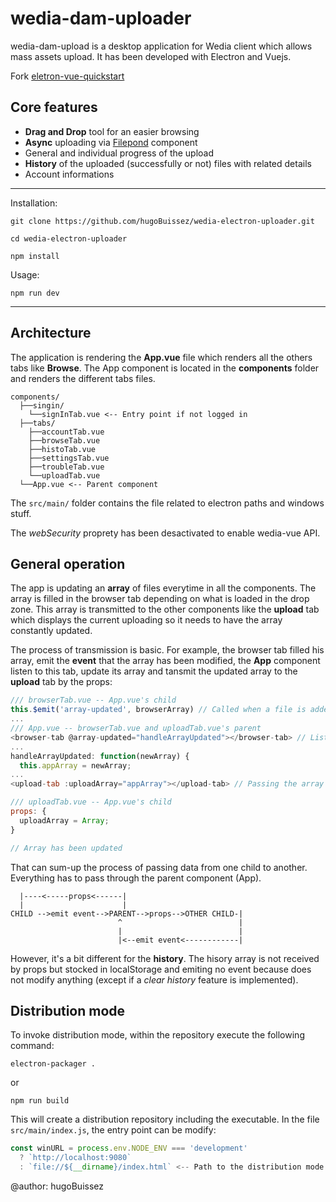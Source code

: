 # **wedia-dam-uploader**

wedia-dam-upload is a desktop application for Wedia client which allows mass assets upload. It has been developed with Electron and Vuejs.

Fork [eletron-vue-quickstart](https://github.com/SimulatedGREG/electron-vue)

## Core features

- **Drag and Drop** tool for an easier browsing 
- **Async** uploading via [Filepond](https://github.com/pqina/vue-filepond) component
- General and individual progress of the upload
- **History** of the uploaded (successfully or not) files with related details
- Account informations

--- 

Installation: 

`git clone https://github.com/hugoBuissez/wedia-electron-uploader.git`

`cd wedia-electron-uploader`

`npm install`

Usage:

`npm run dev`

---

## Architecture

The application is rendering the **App.vue** file which renders all the others tabs like **Browse**. The App component is located in the **components** folder and renders the different tabs files. 

```
components/
  ├──singin/
    └──signInTab.vue <-- Entry point if not logged in
  ├──tabs/
    ├──accountTab.vue
    ├──browseTab.vue
    ├──histoTab.vue
    ├──settingsTab.vue
    ├──troubleTab.vue
    └──uploadTab.vue
  └──App.vue <-- Parent component
```

The `src/main/` folder contains the file related to electron paths and windows stuff. 

The *webSecurity* proprety has been desactivated to enable wedia-vue API.

## General operation

The app is updating an **array** of files everytime in all the components. The array is filled in the browser tab depending on what is loaded in the drop zone. This array is transmitted to the other components like the **upload** tab which displays the current uploading so it needs to have the array constantly updated. 

The process of transmission is basic. For example, the browser tab filled his array, emit the **event** that the array has been modified, the **App** component listen to this tab, update its array and tansmit the updated array to the **upload** tab by the props:

```javascript
/// browserTab.vue -- App.vue's child
this.$emit('array-updated', browserArray) // Called when a file is added, removed etc...
...
/// App.vue -- browserTab.vue and uploadTab.vue's parent
<browser-tab @array-updated="handleArrayUpdated"></browser-tab> // Listen to browserTab
...
handleArrayUpdated: function(newArray) {
  this.appArray = newArray;
...
<upload-tab :uploadArray="appArray"></upload-tab> // Passing the array as prop

/// uploadTab.vue -- App.vue's child
props: {
  uploadArray = Array;
}

// Array has been updated

```

That can sum-up the process of passing data from one child to another. Everything has to pass through the parent component (App). 

```
  |----<-----props<------|
  |                      |
CHILD -->emit event-->PARENT-->props-->OTHER CHILD-|
                        ^                          |
                        |                          |
                        |<--emit event<------------|
```

However, it's a bit different for the **history**. The hisory array is not received by props but stocked in localStorage and emiting no event because does not modify anything (except if a *clear history* feature is implemented).

## Distribution mode

To invoke distribution mode, within the repository execute the following command:

`electron-packager .` 

or 

`npm run build`

This will create a distribution repository including the executable. In the file `src/main/index.js`, the entry point can be modify:

```javascript
const winURL = process.env.NODE_ENV === 'development'
  ? `http://localhost:9080`
  : `file://${__dirname}/index.html` <-- Path to the distribution mode entry point
```

@author: hugoBuissez




















